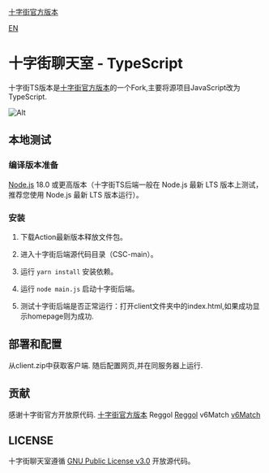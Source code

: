 [十字街官方版本](https://github.com/CrosSt-Chat/CSC-main/)

[EN](./README_EN.md)

# 十字街聊天室 - TypeScript

十字街TS版本是[十字街官方版本](https://github.com/CrosSt-Chat/CSC-main/)的一个Fork,主要将源项目JavaScript改为TypeScript.

![Alt](https://repobeats.axiom.co/api/embed/c12ebbe4f71d8b8f2dea4cef1dd4e3c1fcda5a40.svg "Repobeats analytics image")

## 本地测试

### 编译版本准备

[Node.js](https://nodejs.org/) 18.0 或更高版本（十字街TS后端一般在 Node.js 最新 LTS 版本上测试，推荐您使用 Node.js 最新 LTS 版本运行）。

### 安装

1. 下载Action最新版本释放文件包。

2. 进入十字街后端源代码目录（CSC-main）。

3. 运行 `yarn install` 安装依赖。

4. 运行 `node main.js` 启动十字街后端。

5. 测试十字街后端是否正常运行：打开client文件夹中的index.html,如果成功显示homepage则为成功.

## 部署和配置

从client.zip中获取客户端.
随后配置网页,并在同服务器上运行.

## 贡献

感谢十字街官方开放原代码.
[十字街官方版本](https://github.com/CrosSt-Chat/CSC-main/)
Reggol
[Reggol](https://github.com/shigma/reggol/)
v6Match
[v6Match](https://github.com/Henrize/v6match/)

## LICENSE

十字街聊天室遵循 [GNU Public License v3.0](./LICENSE) 开放源代码。
